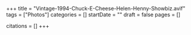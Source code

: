 +++
title = "Vintage-1994-Chuck-E-Cheese-Helen-Henny-Showbiz.avif"
tags = ["Photos"]
categories = []
startDate = ""
draft = false
pages = []

citations = []
+++
